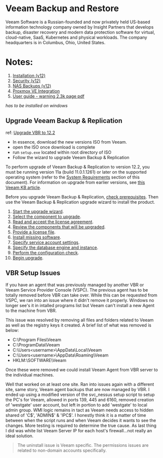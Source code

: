 # Veeam Backup and Restore

Veeam Software is a Russian-founded and now privately held US-based information technology company owned by Insight Partners that develops backup, disaster recovery and modern data protection software for virtual, cloud-native, SaaS, Kubernetes and physical workloads. The company headquarters is in Columbus, Ohio, United States.

# Notes: 

1. [Installation (v12)](./Installation.md)
2. [Security (v12)](./VBR_v12_Security_Updates.md)
3. [NAS Backups (v12)](./NAS_Backup.md)
4. [Proxmox VE Integration](./Proxmox.md)
5. [User guide - warning 2.3k page pdf](https://www.veeam.com/veeam_backup_12_user_guide_vsphere_pg.pdf)

*has to be installed on windows*

## Upgrade Veeam Backup & Replication

ref: [Upgrade VBR to 12.2](https://helpcenter.veeam.com/docs/backup/hyperv/upgrade_vbr.html?ver=120)

- In essence, download the new versions ISO from Veeam. 
- open the ISO once download is complete
- run `setup.exe` located within root directory of ISO
- Follow the wizard to upgrade Veeam Backup & Replication

To perform upgrade of Veeam Backup & Replication to version
 12.2, you must be running version 11a (build 11.0.1.1261) or later on 
the supported operating system (refer to the [System Requirements](https://helpcenter.veeam.com/docs/backup/hyperv/system_requirements.html) section of this document). For information on upgrade from earlier versions, see [this Veeam KB article](https://www.veeam.com/kb2053).

Before you upgrade Veeam Backup & Replication, [check prerequisites](https://helpcenter.veeam.com/docs/backup/hyperv/upgrade_vbr_byb.html). Then use the Veeam Backup & Replication upgrade wizard to install the product.

1. [Start the upgrade wizard](https://helpcenter.veeam.com/docs/backup/hyperv/upgrade_vbr_launch.html).
2. [Select the component to upgrade](https://helpcenter.veeam.com/docs/backup/hyperv/upgrade_vbr_select_component.html).
3. [Read and accept the license agreement](https://helpcenter.veeam.com/docs/backup/hyperv/upgrade_vbr_license_agreement.html).
4. [Review the components that will be upgraded](https://helpcenter.veeam.com/docs/backup/hyperv/upgrade_vbr_upgrade.html).
5. [Provide a license file](https://helpcenter.veeam.com/docs/backup/hyperv/upgrade_vbr_license.html).
6. [Install missing software](https://helpcenter.veeam.com/docs/backup/hyperv/upgrade_vbr_missing.html).
7. [Specify service account settings](https://helpcenter.veeam.com/docs/backup/hyperv/upgrade_vbr_service_account.html).
8. [Specify the database engine and instance](https://helpcenter.veeam.com/docs/backup/hyperv/upgrade_vbr_database.html).
9. [Perform the configuration check](https://helpcenter.veeam.com/docs/backup/hyperv/upgrade_vbr_configuration_check.html).
10. [Begin upgrade](https://helpcenter.veeam.com/docs/backup/hyperv/upgrade_vbr_ready_to_upgrade.html).

## VBR Setup Issues

If you have an agent that was previously managed by another VBR or Veeam Service Provider Console (VSPC). The previous agent has to be totally removed before VBR can take over. While this can be requested from VSPC, we ran into an issue where it didn't remove it properly. Windows no longer see's it in intalled programs list but Veeam can't install a new Agent to the machine from VBR. 

This issue was resolved by removing all files and folders related to Veeam as well as the registry keys it created. A brief list of what was removed is below: 

- C:\Program Files\Veeam
- C:\ProgramData\Veeam
- C:\Users\<username>\AppData\Local\Veeam
- C:\Users\<username>\AppData\Roaming\Veeam
- HKLM:\SOFTWARE\Veeam

Once these were removed we could install Veeam Agent from VBR server to the individual machines. 

Well that worked on at least one site. Ran into issues again with a different site, same story, Veeam agent backups that are now managed by VBR. I ended up using a modified version of the svc_nessus setup script to setup the PC's for Veeam, allowed in ports 139, 445 and 6160, removed creation of 'westgate' user account, but left in portion to add 'westgate' to local admin group. WMI logic remains in tact as Veeam needs access to hidden shared of 'C\$', 'ADMIN\$' & 'IPC\$'. I honestly think it is a matter of time between when the script runs and when Veeam decides it wants to see the changes. More testing is required to determine the true cause. As last thing I did was white list Veeam Server IP for each host's firewall...not really an ideal solution. 

> The uninstall issue is Veeam specific. The permissions issues are related to non-domain accounts specifically. 